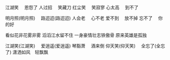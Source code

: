 江湖笑　
恩怨了
人过招　
笑藏刀
红尘笑　
笑寂寥
心太高　
到不了

明月照(明月照)　
路迢迢(路迢迢)
人会老　
心不老
爱不到　
放不掉
忘不了　
你的好

看似花非花雾非雾
滔滔江水留不住
一身豪情壮志铁傲骨
原来英雄是孤独

江湖笑(江湖笑)　
爱逍遥(爱逍遥)
琴豁萧　
酒来倒
仰天笑(仰天笑)　
全忘了(全忘了)
潇洒如风　轻飘飘